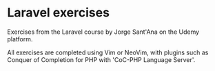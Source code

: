 # Laravel exercises

Exercises from the Laravel course by Jorge Sant'Ana on the Udemy platform.

All exercises are completed using Vim or NeoVim, with plugins such as Conquer of Completion for PHP with 'CoC-PHP Language Server'.